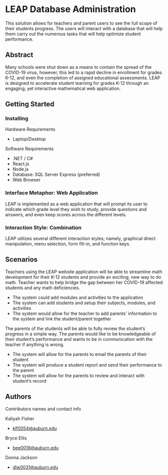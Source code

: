 ﻿# LEAP Database Administration

This solution allows for teachers and parent users to see the full scope of their students progress. The users will interact with
a database that will help them carry out the numerous tasks that will help optimize student performance. 

## Abstract

Many schools were shut down as a means to contain the spread of the COVID-19 virus, however, this led to a rapid decline in enrollment
for grades K-12, and even the completion of assigned educational assessments. LEAP is designed to accelerate student learning for grades
K-12 through an engaging, yet interactive mathematical web application.

## Getting Started

### Installing

Hardware Requirements
* Laptop/Desktop

Software Requirements
* .NET / C#
* React.js
* Node.js
* Database: SQL Server Express (preferred)
* Web Browser

### Interface Metaphor: Web Application
LEAP is implemented as a web application that will prompt its user to indicate which grade level they wish to study, 
provide questions and answers, and even keep scores across the different levels. 

### Interaction Style: Combination
LEAP utilizes several different interaction styles; namely, graphical direct manipulation, 
menu selection, form fill-in, and function keys.​

## Scenarios
Teachers using the LEAP website application will be able to streamline math development for their K-12 students and provide an exciting, new way to do math. Teacher wants to help bridge the gap 
between her COVID-19 affected students and any math deficiencies. 
* ​The system could add modules and activities to the application
* The system can add students and setup their subjects, modules, and activities
* ​The system would allow for the teacher to add parents' information to the system and link the student/parent together

The parents of the students will be able to fully review the student’s progress in a simple way. The parents would like to be knowledgeable of their student’s performance and wants to be in communication 
with the teacher if anything is wrong.
* The system will allow for the parents to email the parents of their student
* The system will produce a student report and send their performance to the parent
* The system will allow for the parents to review and interact with student’s record

## Authors

Contributors names and contact info

Kaliyah Fisher  
* klf0054@auburn.edu

Bryce Ellis
* bee0018@auburn.edu

Donna Jackson
* dlw0031@auburn.edu
